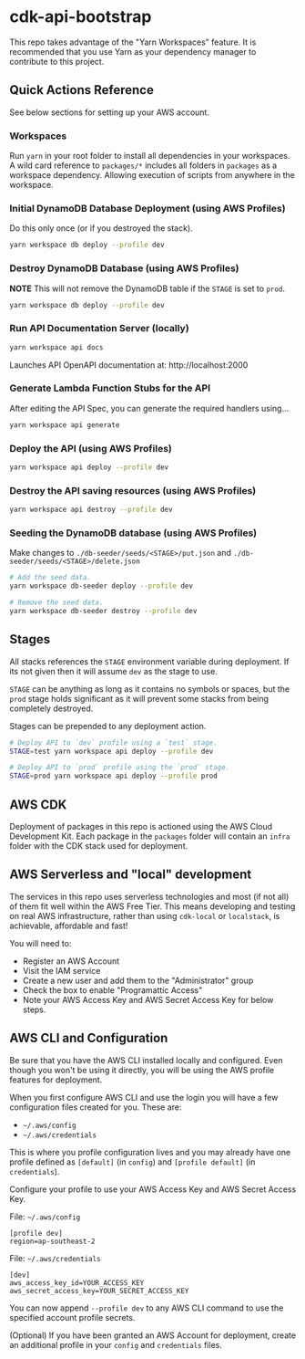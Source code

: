 # cdk-api-bootstrap

This repo takes advantage of the "Yarn Workspaces" feature. It is recommended that you use Yarn as your dependency manager to contribute to this project.

## Quick Actions Reference

See below sections for setting up your AWS account.

### Workspaces

Run `yarn` in your root folder to install all dependencies in your workspaces. A wild card reference to `packages/*` includes all folders in `packages` as a workspace dependency. Allowing execution of scripts from anywhere in the workspace.

### Initial DynamoDB Database Deployment (using AWS Profiles)
Do this only once (or if you destroyed the stack).

```bash
yarn workspace db deploy --profile dev
```

### Destroy DynamoDB Database (using AWS Profiles)
**NOTE** This will not remove the DynamoDB table if the `STAGE` is set to `prod`.

```bash
yarn workspace db deploy --profile dev
```

### Run API Documentation Server (locally)

```bash
yarn workspace api docs
```
Launches API OpenAPI documentation at: http://localhost:2000

### Generate Lambda Function Stubs for the API

After editing the API Spec, you can generate the required handlers using...

```bash
yarn workspace api generate
```

### Deploy the API (using AWS Profiles)

```bash
yarn workspace api deploy --profile dev
```

### Destroy the API saving resources (using AWS Profiles)

```bash
yarn workspace api destroy --profile dev
```

### Seeding the DynamoDB database (using AWS Profiles)

Make changes to `./db-seeder/seeds/<STAGE>/put.json` and `./db-seeder/seeds/<STAGE>/delete.json`

```bash
# Add the seed data.
yarn workspace db-seeder deploy --profile dev
```

```bash
# Remove the seed data.
yarn workspace db-seeder destroy --profile dev
```

## Stages

All stacks references the `STAGE` environment variable during deployment. If its not given then it will assume `dev` as the stage to use.

`STAGE` can be anything as long as it contains no symbols or spaces, but the `prod` stage holds significant as it will prevent some stacks from being completely destroyed.

Stages can be prepended to any deployment action.

```bash
# Deploy API to `dev` profile using a `test` stage.
STAGE=test yarn workspace api deploy --profile dev

# Deploy API to `prod` profile using the `prod` stage.
STAGE=prod yarn workspace api deploy --profile prod
```

## AWS CDK

Deployment of packages in this repo is actioned using the AWS Cloud Development Kit. Each package in the `packages` folder will contain an `infra` folder with the CDK stack used for deployment.

## AWS Serverless and "local" development

The services in this repo uses serverless technologies and most (if not all) of them fit well within the AWS Free Tier. This means developing and testing on real AWS infrastructure, rather than using `cdk-local` or `localstack`, is achievable, affordable and fast!

You will need to:

* Register an AWS Account
* Visit the IAM service
* Create a new user and add them to the "Administrator" group
* Check the box to enable "Programattic Access" 
* Note your AWS Access Key and AWS Secret Access Key for below steps.

## AWS CLI and Configuration

Be sure that you have the AWS CLI installed locally and configured. Even though you won't be using it directly, you will be using the AWS profile features for deployment.

When you first configure AWS CLI and use the login you will have a few configuration files created for you. These are:

* `~/.aws/config`
* `~/.aws/credentials`

This is where you profile configuration lives and you may already have one profile defined as `[default]` (in `config`) and `[profile default]` (in `credentials`).

Configure your profile to use your AWS Access Key and AWS Secret Access Key.

File: `~/.aws/config`
```
[profile dev]
region=ap-southeast-2
```

File: `~/.aws/credentials`
```
[dev]
aws_access_key_id=YOUR_ACCESS_KEY
aws_secret_access_key=YOUR_SECRET_ACCESS_KEY
```

You can now append `--profile dev` to any AWS CLI command to use the specified account profile secrets.

(Optional) If you have been granted an AWS Account for deployment, create an additional profile in your `config` and `credentials` files.
